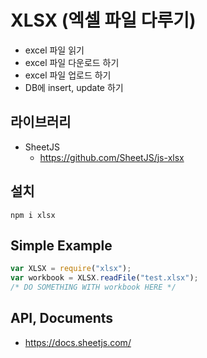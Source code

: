 # XLSX (엑셀 파일 다루기)

- excel 파일 읽기
- excel 파일 다운로드 하기
- excel 파일 업로드 하기
- DB에 insert, update 하기

## 라이브러리

- SheetJS
  - https://github.com/SheetJS/js-xlsx

## 설치

```
npm i xlsx
```

## Simple Example

```js
var XLSX = require("xlsx");
var workbook = XLSX.readFile("test.xlsx");
/* DO SOMETHING WITH workbook HERE */
```

## API, Documents

- https://docs.sheetjs.com/
